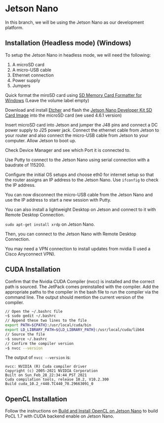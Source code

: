 # Jetson Nano

In this branch, we will be using the Jetson Nano as our development platform.

## Installation (Headless mode) (Windows)

To setup the Jetson Nano in headless mode, we will need the following:

1. A microSD card
2. A micro-USB cable
3. Ethernet connection
4. Power supply
5. Jumpers

Quick format the miroSD card using [SD Memory Card Formatter for Windows](https://www.sdcard.org/downloads/formatter_4/eula_windows/) (Leave the volume label empty)

Download and install [Etcher](https://www.balena.io/etcher) and flash the [Jetson Nano Developer Kit SD Card Image](https://developer.nvidia.com/jetson-nano-sd-card-image) into the microSD card (we used 4.6.1 version)

Insert microSD card into Jetson and jumper the J48 pins and connect a DC power supply to J25 power jack. Connect the ethernet cable from Jetson to your router and also connect the micro-USB cable from Jetson to your computer. Allow Jetson to boot up.

Check Device Manager and see which Port it is connected to.

Use Putty to connect to the Jetson Nano using serial connection with a baudrate of 115200.

Configure the initial OS setups and choose eth0 for internet setup so that the router assigns an IP address to the Jetson Nano. Use `ifconfig` to check the IP address.

You can now disconnect the micro-USB cable from the Jetson Nano and use the IP address to start a new session with Putty.

You can also install a lightweight Desktop on Jetson and connect to it with Remote Desktop Connection.

`sudo apt-get install xrdp` on Jetson Nano.

Then, you can connect to the Jetson Nano with Remote Desktop Connection.

You may need a VPN connection to install updates from nvidia (I used a Cisco Anyconnect VPN).

## CUDA Installation

Confirm that the Nvidia CUDA Compiler (nvcc) is installed and the correct path is sourced. The JetPack comes preinstalled with the compiler. Add the appropriate paths to the compiler in the bash file to run the compiler via the command line. The output should mention the current version of the compiler.

```bash
// Open the ~/.bashrc file
~$ sudo gedit ~/.bashrc
// Append these two lines to the file
export PATH=${PATH}:/usr/local/cuda/bin
export LD_LIBRARY_PATH=${LD_LIBRARY_PATH}:/usr/local/cuda/lib64
// Source the file
~$ source ~/.bashrc
// Confirm the compiler version
~$ nvcc --version
```

The output of `nvcc --version` is:

```text
nvcc: NVIDIA (R) Cuda compiler driver
Copyright (c) 2005-2021 NVIDIA Corporation
Built on Sun_Feb_28_22:34:44_PST_2021
Cuda compilation tools, release 10.2, V10.2.300
Build cuda_10.2_r440.TC440_70.29663091_0
```

## OpenCL Installation

Follow the instructions on [Build and Install OpenCL on Jetson Nano](https://yunusmuhammad007.medium.com/build-and-install-opencl-on-jetson-nano-10bf4a7f0e65) to build PoCL 1.7 with CUDA backend enable on Jetson Nano.
